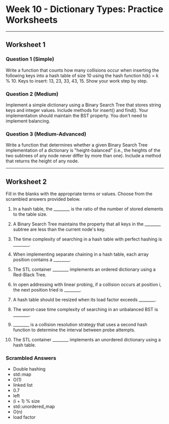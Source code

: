 # Week 10 - Dictionary Types: Practice Worksheets

---

## Worksheet 1

### Question 1 (Simple)

Write a function that counts how many collisions occur when inserting the following keys into a hash table of size 10 using the hash function h(k) = k % 10. Keys to insert: 13, 23, 33, 43, 15. Show your work step by step.

### Question 2 (Medium)

Implement a simple dictionary using a Binary Search Tree that stores string keys and integer values. Include methods for insert() and find(). Your implementation should maintain the BST property. You don't need to implement balancing.

### Question 3 (Medium-Advanced)

Write a function that determines whether a given Binary Search Tree implementation of a dictionary is "height-balanced" (i.e., the heights of the two subtrees of any node never differ by more than one). Include a method that returns the height of any node.

---

## Worksheet 2


Fill in the blanks with the appropriate terms or values. Choose from the scrambled answers provided below.

1. In a hash table, the ________ is the ratio of the number of stored elements to the table size.

2. A Binary Search Tree maintains the property that all keys in the ________ subtree are less than the current node's key.

3. The time complexity of searching in a hash table with perfect hashing is ________.

4. When implementing separate chaining in a hash table, each array position contains a ________.

5. The STL container ________ implements an ordered dictionary using a Red-Black Tree.

6. In open addressing with linear probing, if a collision occurs at position i, the next position tried is ________.

7. A hash table should be resized when its load factor exceeds ________.

8. The worst-case time complexity of searching in an unbalanced BST is ________.

9. ________ is a collision resolution strategy that uses a second hash function to determine the interval between probe attempts.

10. The STL container ________ implements an unordered dictionary using a hash table.

### Scrambled Answers

- Double hashing
- std::map
- O(1)
- linked list
- 0.7
- left
- (i + 1) % size
- std::unordered_map
- O(n)
- load factor

